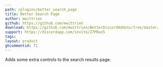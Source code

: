 ```yaml
---
path: /plugins/better_search_page
title: Better Search Page
author: mwittrien
github: https://github.com/mwittrien
download: https://github.com/mwittrien/BetterDiscordAddons/tree/master/Plugins/BetterSearchPage
support: https://discordapp.com/invite/Z7PBux5
tags:
layout: product
ghcommentid: 71
---
```

Adds some extra controls to the search results page.